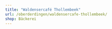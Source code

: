 ```yaml
---
title: "Waldensercafé Thollembeek"
url: /oberderdingen/waldensercafe-thollembeek/
shop: Bäckerei
---
```

